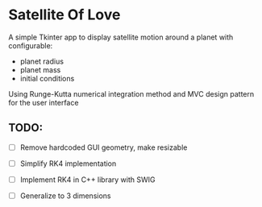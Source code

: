 # Satellite Of Love

A simple Tkinter app to display satellite motion around a planet with configurable:

* planet radius
* planet mass
* initial conditions

Using Runge-Kutta numerical integration method and MVC design pattern for the user interface

## TODO:

- [ ] Remove hardcoded GUI geometry, make resizable

- [ ] Simplify RK4 implementation

- [ ] Implement RK4 in C++ library with SWIG

- [ ] Generalize to 3 dimensions
